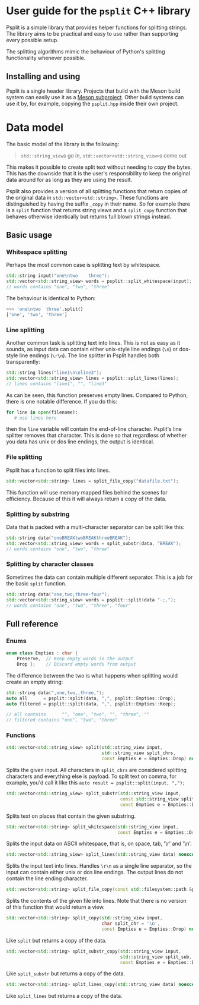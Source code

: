 # User guide for the `psplit` C++ library

Psplit is a simple library that provides helper functions for
splitting strings. The library aims to be practical and easy to use
rather than supporting every possible setup.

The splitting algorithms mimic the behaviour of Python's splitting
functionality whenever possible.

## Installing and using

Psplit is a single header library. Projects that build with the Meson
build system can easily use it as a [Meson
subproject](https://nibblestew.blogspot.com/2021/03/writing-library-and-then-using-it-as.html). Other
build systems can use it by, for example, copying the `psplit.hpp`
inside their own project.

# Data model

The basic model of the library is the following:

> `std::string_view`s go in, `std::vector<std::string_view>`s come out

This makes it possible to create split text without needing to copy
the bytes. This has the downside that it is the user's responsibility
to keep the original data around for as long as they are using the
result.

Psplit also provides a version of all splitting functions that return
copies of the original data in `std::vector<std::string>`. These
functions are distinguished by having the suffix `_copy` in their
name. So for example there is a `split` function that returns string
views and a `split_copy` function that behaves otherwise identically
but returns full blown strings instead.

## Basic usage

### Whitespace splitting

Perhaps the most common case is splitting text by whitespace.

```cpp
std::string input("one\ntwo    three");
std::vector<std::string_view> words = psplit::split_whitespace(input);
// words contains "one", "two", "three"
```

The behaviour is identical to Python:

```python
>>> 'one\ntwo  three'.split()
['one', 'two', 'three']
```

### Line splitting

Another common task is splitting text into lines. This is not as easy
as it sounds, as input data can contain either unix-style line endings
(`\n`) or dos-style line endings (`\r\n`). The line splitter in Psplit
handles both transparently:

```cpp
std::string lines("line1\n\nline3");
std::vector<std::string_view> lines = psplit::split_lines(lines);
// lines contains "line1", "", "line3"
```

As can be seen, this function preserves empty lines. Compared to
Python, there is one notable difference. If you do this:

```python
for line in open(filename):
   # use lines here
```

then the `line` variable will contain the end-of-line
character. Psplit's line splitter removes that character. This is done
so that regardless of whether you data has unix or dos line endings,
the output is identical.

### File splitting

Psplit has a function to split files into lines.

```cpp
std::vector<std::string> lines = split_file_copy("datafile.txt");
```

This function will use memory mapped files behind the scenes for
efficiency. Because of this it will always return a copy of the data.

### Splitting by substring

Data that is packed with a multi-character separator can be split like this:

```cpp
std::string data("oneBREAKtwoBREAKthreeBREAK");
std::vector<std::string_view> words = split_substr(data, "BREAK");
// words contains "one", "two", "three"
```

### Splitting by character classes

Sometimes the data can contain multiple different separator. This is a
job for the basic `split` function.

```cpp
std::string data("one,two;three-four");
std::vector<std::string_view> words = psplit::split(data "-;,");
// words contains "one", "two", "three", "four"
```

## Full reference

### Enums

```cpp
enum class Empties : char {
    Preserve,  // Keep empty words in the output
    Drop };    // Discard empty words from output
```

The difference between the two is what happens when splitting would
create an empty string:

```cpp
std::string data(",one,two,,three,");
auto all      = psplit::split(data, ",", psplit::Empties::Drop);
auto filtered = psplit::split(data, ",", psplit::Empties::Keep);

// all contains      "", "one", "two", "", "three", ""
// filtered contains "one", "two", "three"
```

### Functions

```cpp
std::vector<std::string_view> split(std::string_view input,
                                    std::string_view split_chrs,
                                    const Empties e = Empties::Drop) noexcept
```

Splits the given input. All characters in `split_chrs` are considered
splitting characters and everything else is payload. To split text on
comma, for example, you'd call it like this `auto result =
psplit::split(input, ",");`

```cpp
std::vector<std::string_view> split_substr(std::string_view input,
                                           const std::string_view split_sub,
                                           const Empties e = Empties::Drop) noexcept
```

Splits text on places that contain the given substring.

```cpp
std::vector<std::string> split_whitespace(std::string_view input,
                                          const Empties e = Empties::Drop) noexcept
```

Splits the input data on ASCII whitespace, that is, on space, tab,
'\r' and '\n'.

```cpp
std::vector<std::string_view> split_lines(std::string_view data) noexcept
```

Splits the input text into lines.  Handles `\r\n` as a single line
separator, so the input can contain either unix or dos line
endings. The output lines do not contain the line ending character.

```cpp
std::vector<std::string> split_file_copy(const std::filesystem::path &path) noexcept
```

Splits the contents of the given file into lines. Note that there is
no version of this function that would return a view.

```cpp
std::vector<std::string> split_copy(std::string_view input,
                                    char split_chr = '\n',
                                    const Empties e = Empties::Drop) noexcept
```

Like `split` but returns a copy of the data.

```cpp
std::vector<std::string> split_substr_copy(std::string_view input,
                                           std::string_view split_sub,
                                           const Empties e = Empties::Drop) noexcept
```

Like `split_substr` but returns a copy of the data.

```cpp
std::vector<std::string> split_lines_copy(std::string_view data) noexcept
```

Like `split_lines` but returns a copy of the data.
